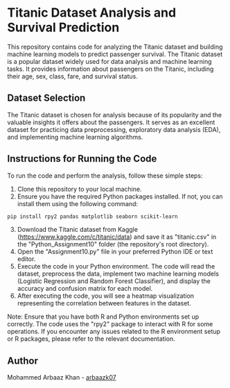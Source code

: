 
# Titanic Dataset Analysis and Survival Prediction

This repository contains code for analyzing the Titanic dataset and building machine learning models to predict passenger survival. The Titanic dataset is a popular dataset widely used for data analysis and machine learning tasks. It provides information about passengers on the Titanic, including their age, sex, class, fare, and survival status.

## Dataset Selection
The Titanic dataset is chosen for analysis because of its popularity and the valuable insights it offers about the passengers. It serves as an excellent dataset for practicing data preprocessing, exploratory data analysis (EDA), and implementing machine learning algorithms.

## Instructions for Running the Code

To run the code and perform the analysis, follow these simple steps:

1. Clone this repository to your local machine.
2. Ensure you have the required Python packages installed. If not, you can install them using the following command:
```bash
pip install rpy2 pandas matplotlib seaborn scikit-learn
```
3. Download the Titanic dataset from Kaggle (https://www.kaggle.com/c/titanic/data) and save it as "titanic.csv" in the "Python_Assignment10" folder (the repository's root directory).
4. Open the "Assignment10.py" file in your preferred Python IDE or text editor.
5. Execute the code in your Python environment. The code will read the dataset, preprocess the data, implement two machine learning models (Logistic Regression and Random Forest Classifier), and display the accuracy and confusion matrix for each model.
6. After executing the code, you will see a heatmap visualization representing the correlation between features in the dataset.

Note: Ensure that you have both R and Python environments set up correctly. The code uses the "rpy2" package to interact with R for some operations. If you encounter any issues related to the R environment setup or R packages, please refer to the relevant documentation.

## Author

Mohammed Arbaaz Khan - [arbaazk07](https://github.com/arbaazk07/Assignment_10)



